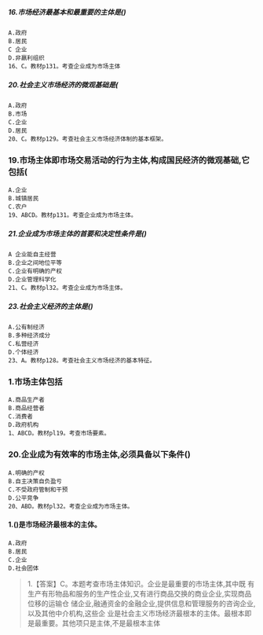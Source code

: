 ##### 16.市场经济最基本和最重要的主体是()
    A.政府
    B.居民
    C 企业
    D.非羸利组织
    16、C。教材p131。考查企业成为市场主体
        
##### 20.社会主义市场经济的微观基础是(
    A.政府
    B.市场
    C.企业
    D.居民
    20、C。教材p129。考查社会主义市场经济体制的基本框架。

### 19.市场主体即市场交易活动的行为主体,构成国民经济的微观基础,它包括(
    A.企业
    B.城镇居民
    C.农户
    19、ABCD。教材p131。考查企业成为市场主体。

##### 21.企业成为市场主体的首要和决定性条件是()
    A 企业能自主经营
    B.企业之间地位平等
    C.企业有明确的产权
    D.企业管理科学化
    21、C。教材pl32。考查企业成为市场主体。

##### 23.社会主义经济的主体是()
    A.公有制经济
    B.多种经济成分
    C.私营经济
    D.个体经济
    23、A。教材p128。考查社会主义市场经济的基本特征。

### 1.市场主体包括
    A.商品生产者
    B.商品经营者
    C.消费者
    D.政府机构
    1、ABCD。教材pl19。考查市场要素。

### 20.企业成为有效率的市场主体,必须具备以下条件()
    A.明确的产权
    B.自主决策自负盈亏
    C.不受政府管制和干预
    D.公平竞争
    20、ABD。教材pl32。考查企业成为市场主体。    

#### 1.()是市场经济最根本的主体。
    A.政府
    B.居民
    C.企业
    D.社会团体
>   1.【答案】C。本题考查市场主体知识。企业是最重要的市场主体,其中既
    有生产有形物品和服务的生产性企业,又有进行商品交换的商业企业,实现商品位移的运输仓
    储企业,融通资金的金融企业,提供信息和管理服务的咨询企业,以及其他中介机构,这些企
    业是社会主义市场经济最根本的主体。最根本即是最重要。其他项只是主体,不是最根本主体       

















     